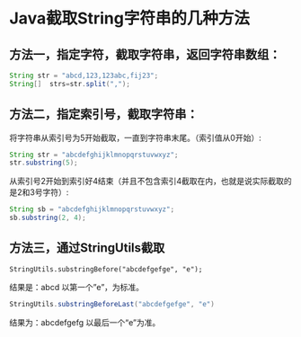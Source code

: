 # Java截取String字符串的几种方法

## 方法一，指定字符，截取字符串，返回字符串数组：

```java
String str = "abcd,123,123abc,fij23";
String[]  strs=str.split(",");
```

## 方法二，指定索引号，截取字符串：

将字符串从索引号为5开始截取，一直到字符串末尾。（索引值从0开始）:

```java
String str = "abcdefghijklmnopqrstuvwxyz";
str.substring(5);
```


从索引号2开始到索引好4结束（并且不包含索引4截取在内，也就是说实际截取的是2和3号字符）:

```java
String sb = "abcdefghijklmnopqrstuvwxyz";
sb.substring(2, 4);
```

## 方法三，通过StringUtils截取

```
StringUtils.substringBefore("abcdefgefge", "e"); 
```


结果是：abcd
以第一个”e”，为标准。

```java
StringUtils.substringBeforeLast("abcdefgefge", "e") 
```

结果为：abcdefgefg
以最后一个“e”为准。

